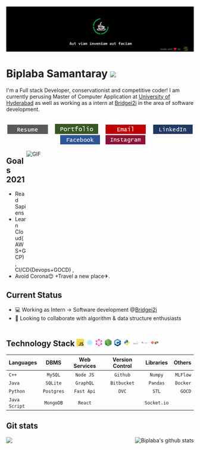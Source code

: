 ![Design and Development](https://github.com/bips1996/bips1996/blob/master/wallpaper.png)

<h1>Biplaba Samantaray <a href="https://github.com/antonkomarev/github-profile-views-counter">
    <img src="https://komarev.com/ghpvc/?username=bips1996">
</a> </h1>
I'm a Full stack Developer, conservationist and competitive coder!
I am currently perusing Master of Computer Application at <a href = "https://uohyd.ac.in/">University of Hyderabad</a> as well as working as a intern at <a href = "https://bridgei2i.com/">Bridgei2i</a> in the area of software development.
<br><br>
<p align="center">
<a href="https://github.com/bips1996/Resume/blob/main/Biplaba_Resume.pdf"><img height=25em src="https://github.com/bips1996/bips1996/blob/master/icons/resume.png" /></a> &nbsp &nbsp
<a href="https://biplabas.com"><img height=27em src="https://github.com/bips1996/bips1996/blob/master/icons/portfolio.png" /></a> &nbsp &nbsp
<a href=mailto: samantaraybiplaba@gmail.com"><img height=25em src="https://github.com/bips1996/bips1996/blob/master/icons/email.png" /></a> &nbsp &nbsp
<a href="https://www.linkedin.com/in/bips96/"><img height=25em src="https://github.com/bips1996/bips1996/blob/master/icons/linkedin.png" /></a> &nbsp &nbsp
<a href="https://www.facebook.com/biplab.sam"><img height=25em src="https://github.com/bips1996/bips1996/blob/master/icons/facebook.png" /></a>&nbsp &nbsp
<a href="https://www.instagram.com/i_am__biplab"><img height=25em src="https://github.com/bips1996/bips1996/blob/master/icons/instagram.png" /></a></p>

<img align="right" alt="GIF" src="https://github.com/bips1996/bips1996/blob/master/code.gif?raw=true" width="450" height="300" />

## Goals 2021
- Read Sapiens
- Learn Cloud(AWS+GCP) , CI/CD(Devops+GOCD) ,
- Avoid Corona😊 +Travel a new place✈.

## Current Status
- 💻 Working as Intern -> Software development @<a href = "https://bridgei2i.com/">Bridgei2i</a> <br>
- 🤘 Looking to collaborate with algorithm & data structure enthusiasts<br><br>
## Technology Stack <code><img height="20" src="https://raw.githubusercontent.com/github/explore/80688e429a7d4ef2fca1e82350fe8e3517d3494d/topics/javascript/javascript.png"></code> <code><img height="20" src="https://raw.githubusercontent.com/github/explore/80688e429a7d4ef2fca1e82350fe8e3517d3494d/topics/react/react.png"></code> <code><img height="20" src="https://raw.githubusercontent.com/github/explore/5c058a388828bb5fde0bcafd4bc867b5bb3f26f3/topics/graphql/graphql.png"></code> <code><img height="20" src="https://raw.githubusercontent.com/github/explore/80688e429a7d4ef2fca1e82350fe8e3517d3494d/topics/nodejs/nodejs.png"></code> <code><img height="20" src="https://raw.githubusercontent.com/github/explore/80688e429a7d4ef2fca1e82350fe8e3517d3494d/topics/cpp/cpp.png"></code> <code><img height="20" src="https://raw.githubusercontent.com/github/explore/80688e429a7d4ef2fca1e82350fe8e3517d3494d/topics/python/python.png"></code> <code><img height="20" src="https://raw.githubusercontent.com/github/explore/80688e429a7d4ef2fca1e82350fe8e3517d3494d/topics/mysql/mysql.png"></code> <code><img height="20" src="https://raw.githubusercontent.com/github/explore/80688e429a7d4ef2fca1e82350fe8e3517d3494d/topics/mongodb/mongodb.png"></code> <code><img height="20" src="https://raw.githubusercontent.com/github/explore/80688e429a7d4ef2fca1e82350fe8e3517d3494d/topics/git/git.png"></code>

| Languages |  DBMS  |     Web Services    |    Version Control    |    Libraries    |     Others   |
| :---       |    :----:   |          :---:   | :----:           | :---:  | ---:  |
| `C++` | `MySQL` | `Node JS` | `Github` | `Numpy` | `MLFlow` |
| `Java` | `SQLite` | `GraphQL` | `Bitbucket` | `Pandas` | `Docker` |
| `Python` | `Postgres` | `Fast Api` | `DVC` | `STL` | `GOCD` |
| `Java Script` | `MongoDB` | `React` | | `Socket.io` | | 


    

## Git stats

<p>
<img align="right" height=180em src="https://github-readme-stats.vercel.app/api?username=bips1996&show_icons=true&include_all_commits=true&theme=vue" alt="Biplaba's github stats" />
<img align="left" height=180em  src="https://github-readme-stats.vercel.app/api/top-langs/?username=bips1996&hide=css,html,Jupyter Notebook,javascript,hack&show_icons=true&theme=vue"/>
</p>
<br><br><br><br><br><br><br><br><br><br>
